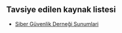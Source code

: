 ## Tavsiye edilen kaynak listesi

* [Siber Güvenlik Derneği Sunumlari][1]





[1]: http://www.slideshare.net/siberguvenlik/presentations